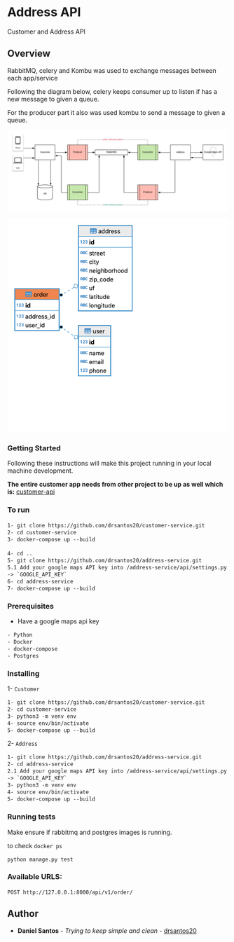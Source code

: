 # Address API
Customer and Address API

## Overview

RabbitMQ, celery and Kombu was used to exchange messages between each app/service

Following the diagram below, celery keeps consumer up to listen if has a new message to given a queue.

For the producer part it also was used kombu to send a message to given a queue.

![oder-address-ms](/img/order-address-ms-design.png)

![der](/img/order-address-ms-er.png)

### Getting Started
Following these instructions will make this project running in your local machine development.

**The entire customer app needs from other project to be up as well which is:**
[customer-api](https://github.com/drsantos20/customer-service.git)

### To run

```buildoutcfg
1- git clone https://github.com/drsantos20/customer-service.git
2- cd customer-service
3- docker-compose up --build

4- cd ..
5- git clone https://github.com/drsantos20/address-service.git
5.1 Add your google maps API key into /address-service/api/settings.py -> `GOOGLE_API_KEY`
6- cd address-service
7- docker-compose up --build
```

### Prerequisites

- Have a google maps api key

```buildoutcfg
- Python
- Docker
- docker-compose
- Postgres
```

### Installing

1- `Customer`
```buildoutcfg
1- git clone https://github.com/drsantos20/customer-service.git
2- cd customer-service
3- python3 -m venv env
4- source env/bin/activate
5- docker-compose up --build
```

2- `Address`
```buildoutcfg
1- git clone https://github.com/drsantos20/address-service.git
2- cd address-service
2.1 Add your google maps API key into /address-service/api/settings.py -> `GOOGLE_API_KEY`
3- python3 -m venv env
4- source env/bin/activate
5- docker-compose up --build
```

### Running tests

Make ensure if rabbitmq and postgres images is running.

to check ``docker ps``

```buildoutcfg
python manage.py test
```

### Available URLS:
```buildoutcfg
POST http://127.0.0.1:8000/api/v1/order/
```

## Author

* **Daniel Santos** - *Trying to keep simple and clean* - [drsantos20](https://github.com/drsantos20)